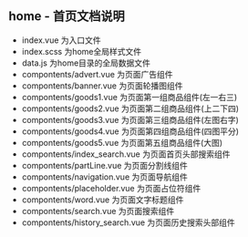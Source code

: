 ## home - 首页文档说明
+ index.vue 为入口文件
+ index.scss 为home全局样式文件
+ data.js 为home目录的全局数据文件
+ compontents/advert.vue 为页面广告组件
+ compontents/banner.vue 为页面轮播图组件
+ compontents/goods1.vue 为页面第一组商品组件(左一右三)
+ compontents/goods2.vue 为页面第二组商品组件(上二下四)
+ compontents/goods3.vue 为页面第三组商品组件(左图右字)
+ compontents/goods4.vue 为页面第四组商品组件(四图平分)
+ compontents/goods5.vue 为页面第五组商品组件(大图)
+ compontents/index_search.vue 为页面首页头部搜索组件
+ compontents/partLine.vue 为页面分割线组件
+ compontents/navigation.vue 为页面导航组件
+ compontents/placeholder.vue 为页面占位符组件
+ compontents/word.vue 为页面文字标题组件
+ compontents/search.vue 为页面搜索组件
+ compontents/history_search.vue 为页面历史搜索头部组件